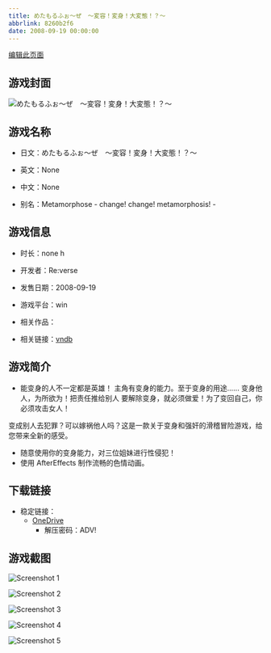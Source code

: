```yaml
---
title: めたもるふぉ～ぜ　～変容！変身！大変態！？～
abbrlink: 8260b2f6
date: 2008-09-19 00:00:00
---
```

[编辑此页面](https://github.com/ACG-3/ADV3-source/blob/main/source/_posts/games/%E3%82%81%E3%81%9F%E3%82%82%E3%82%8B%E3%81%B5%E3%81%89%EF%BD%9E%E3%81%9C%E3%80%80%EF%BD%9E%E5%A4%89%E5%AE%B9%EF%BC%81%E5%A4%89%E8%BA%AB%EF%BC%81%E5%A4%A7%E5%A4%89%E6%85%8B%EF%BC%81%EF%BC%9F%EF%BD%9E.md)

## 游戏封面

![めたもるふぉ～ぜ　～変容！変身！大変態！？～](https://pan.timero.xyz/d/onedrive/img_lib_001/%E3%82%81%E3%81%9F%E3%82%82%E3%82%8B%E3%81%B5%E3%81%89%EF%BD%9E%E3%81%9C%E3%80%80%EF%BD%9E%E5%A4%89%E5%AE%B9%EF%BC%81%E5%A4%89%E8%BA%AB%EF%BC%81%E5%A4%A7%E5%A4%89%E6%85%8B%EF%BC%81%EF%BC%9F%EF%BD%9E_cover.avif)


## 游戏名称

- 日文：めたもるふぉ～ぜ　～変容！変身！大変態！？～
- 英文：None
- 中文：None

- 别名：Metamorphose - change! change! metamorphosis! -


## 游戏信息

- 时长：none h
- 开发者：Re:verse
- 发售日期：2008-09-19
- 游戏平台：win
- 相关作品：

- 相关链接：[vndb](https://vndb.org/v5830)


## 游戏简介

* 能变身的人不一定都是英雄！
主角有变身的能力。至于变身的用途......
变身他人，为所欲为！把责任推给别人
要解除变身，就必须做爱！为了变回自己，你必须攻击女人！

变成别人去犯罪？可以嫁祸他人吗？这是一款关于变身和强奸的滑稽冒险游戏，给您带来全新的感受。

* 随意使用你的变身能力，对三位姐妹进行性侵犯！
* 使用 AfterEffects 制作流畅的色情动画。




## 下载链接

- 稳定链接：
    - [OneDrive](https://pan.timero.xyz/onedrive/adv_lib_001/%E3%82%81%E3%81%9F%E3%82%82%E3%82%8B%E3%81%B5%E3%81%89%EF%BD%9E%E3%81%9C%E3%80%80%EF%BD%9E%E5%A4%89%E5%AE%B9%EF%BC%81%E5%A4%89%E8%BA%AB%EF%BC%81%E5%A4%A7%E5%A4%89%E6%85%8B%EF%BC%81%EF%BC%9F%EF%BD%9E)
        - 解压密码：ADV!



## 游戏截图


![Screenshot 1](https://pan.timero.xyz/d/onedrive/img_lib_001/%E3%82%81%E3%81%9F%E3%82%82%E3%82%8B%E3%81%B5%E3%81%89%EF%BD%9E%E3%81%9C%E3%80%80%EF%BD%9E%E5%A4%89%E5%AE%B9%EF%BC%81%E5%A4%89%E8%BA%AB%EF%BC%81%E5%A4%A7%E5%A4%89%E6%85%8B%EF%BC%81%EF%BC%9F%EF%BD%9E_Screenshot_1.avif)

![Screenshot 2](https://pan.timero.xyz/d/onedrive/img_lib_001/%E3%82%81%E3%81%9F%E3%82%82%E3%82%8B%E3%81%B5%E3%81%89%EF%BD%9E%E3%81%9C%E3%80%80%EF%BD%9E%E5%A4%89%E5%AE%B9%EF%BC%81%E5%A4%89%E8%BA%AB%EF%BC%81%E5%A4%A7%E5%A4%89%E6%85%8B%EF%BC%81%EF%BC%9F%EF%BD%9E_Screenshot_2.avif)

![Screenshot 3](https://pan.timero.xyz/d/onedrive/img_lib_001/%E3%82%81%E3%81%9F%E3%82%82%E3%82%8B%E3%81%B5%E3%81%89%EF%BD%9E%E3%81%9C%E3%80%80%EF%BD%9E%E5%A4%89%E5%AE%B9%EF%BC%81%E5%A4%89%E8%BA%AB%EF%BC%81%E5%A4%A7%E5%A4%89%E6%85%8B%EF%BC%81%EF%BC%9F%EF%BD%9E_Screenshot_3.avif)

![Screenshot 4](https://pan.timero.xyz/d/onedrive/img_lib_001/%E3%82%81%E3%81%9F%E3%82%82%E3%82%8B%E3%81%B5%E3%81%89%EF%BD%9E%E3%81%9C%E3%80%80%EF%BD%9E%E5%A4%89%E5%AE%B9%EF%BC%81%E5%A4%89%E8%BA%AB%EF%BC%81%E5%A4%A7%E5%A4%89%E6%85%8B%EF%BC%81%EF%BC%9F%EF%BD%9E_Screenshot_4.avif)

![Screenshot 5](https://pan.timero.xyz/d/onedrive/img_lib_001/%E3%82%81%E3%81%9F%E3%82%82%E3%82%8B%E3%81%B5%E3%81%89%EF%BD%9E%E3%81%9C%E3%80%80%EF%BD%9E%E5%A4%89%E5%AE%B9%EF%BC%81%E5%A4%89%E8%BA%AB%EF%BC%81%E5%A4%A7%E5%A4%89%E6%85%8B%EF%BC%81%EF%BC%9F%EF%BD%9E_Screenshot_5.avif)

